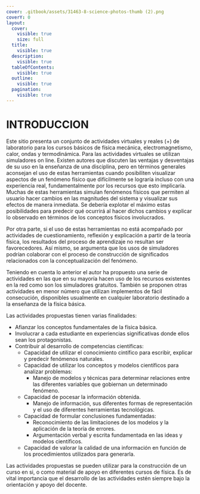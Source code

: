 ```yaml
---
cover: .gitbook/assets/31463-8-science-photos-thumb (2).png
coverY: 0
layout:
  cover:
    visible: true
    size: full
  title:
    visible: true
  description:
    visible: true
  tableOfContents:
    visible: true
  outline:
    visible: true
  pagination:
    visible: true
---
```


# INTRODUCCION

Este sitio presenta un conjunto de actividades virtuales y reales (+) de laboratorio para los cursos básicos de fı́sica mecánica, electromagnetismo, calor, ondas y termodinámica. Para las actividades virtuales se utilizan simuladores on line. Existen autores que discuten las ventajas y desventajas de su uso en la enseñanza de una disciplina, pero en términos generales aconsejan el uso de estas herramientas cuando posibiliten visualizar aspectos de un fenómeno fı́sico que difı́cilmente se lograrı́a incluso con una experiencia real, fundamentalmente por los recursos que esto implicarı́a. Muchas de estas herramientas simulan fenómenos fı́sicos que permiten al usuario hacer cambios en las magnitudes del sistema y visualizar sus efectos de manera inmediata. Se deberı́a explotar el máximo estas posibilidades para predecir qué ocurrirá al hacer dichos cambios y explicar lo observado en términos de los conceptos fı́sicos involucrados.

Por otra parte, si el uso de estas herramientas no está acompañado por actividades de cuestionamiento, reflexión y explicación a partir de la teorı́a fı́sica, los resultados del proceso de aprendizaje no resultan ser favorecedores. Así mismo, se argumenta que los usos de simuladores podrı́an colaborar con el proceso de construcción de significados relacionados con la conceptualización del fenómeno.

Teniendo en cuenta lo anterior el autor ha propuesto una serie de actividades en las que en su mayoría hacen uso de los recursos existentes en la red como son los simuladores gratuitos. También se proponen otras actividades en menor número que utilizan implementos de fácil consecución, disponibles usualmente en cualquier laboratorio destinado a la enseñanza de la física básica.

Las actividades propuestas tienen varias finalidades:

* Afianzar los conceptos fundamentales de la fı́sica básica.
* Involucrar a cada estudiante en experiencias significativas donde ellos sean los protagonistas.
* Contribuir al desarrollo de competencias cientı́ficas:
  * Capacidad de utilizar el conocimiento cintífico para escribir, explicar y predecir fenómenos naturales.
  * Capacidad de utilizar los conceptos y modelos científicos para analizar problemas:
    * Manejo de modelos y técnicas para determinar relaciones entre las diferentes variables que gobiernan un determinado fenómeno.
  * Capacidad de pocesar la información obtenida.
    * Manejo de información, sus diferentes formas de representación y el uso de diferentes herramientas tecnológicas.
  * Capacidad de formular conclusiones fundamentadas:
    * Reconocimiento de las limitaciones de los modelos y la aplicación de la teoría de errores.
    * Argumentación verbal y escrita fundamentada en las ideas y modelos científicos.
  * Capacidad de valorar la calidad de una información en función de los procedimientos utilizados para generarla.

Las actividades propuestas se pueden utilizar para la construcción de un curso en si, o como material de apoyo en diferentes cursos de física. Es de vital importancia que el desarrollo de las actividades estén siempre bajo la orientación y apoyo del docente.



